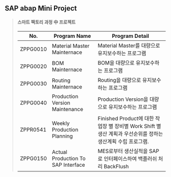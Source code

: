 ## SAP abap Mini Project 

> #### 스마트 팩토리 과정 中 프로젝트 
>
> | No.      | Program Name                        | Program Detail                           |
> | -------- | ----------------------------------- | ---------------------------------------- |
> | ZPPG0010 | Material Master  Mainternace        | Material  Master를 대량으로 유지보수하는 프로그램       |
> | ZPPG0020 | BOM Mainternace                     | BOM을 대량으로  유지보수하는 프로그램                   |
> | ZPPG0030 | Routing  Mainternace                | Routing을 대량으로  유지보수하는 프로그램               |
> | ZPPG0040 | Production  Version Maintenance     | Production  Version을 대량으로 유지보수하는 프로그램    |
> | ZPPR0541 | Weekly  Production Planning         | Finished  Product에 대한 작업장 별 장비별 Work Shift 별 생산 계획과 우선순위를 정하는 생산계획 수립 프로그램. |
> | ZPPG0150 | Actual  Production To SAP Interface | MES로부터 생산실적을  SAP로 인터페이스하여 백플러쉬 처리 BackFlush |

